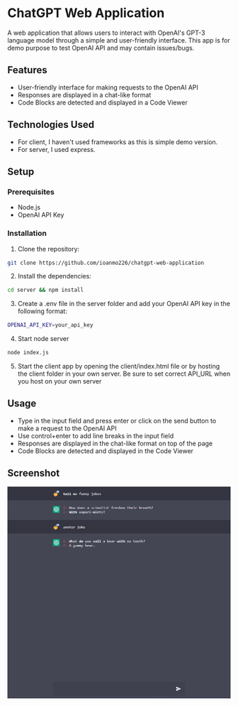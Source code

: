 # ChatGPT Web Application

A web application that allows users to interact with OpenAI's GPT-3 language model through a simple and user-friendly interface.
This app is for demo purpose to test OpenAI API and may contain issues/bugs.

## Features
- User-friendly interface for making requests to the OpenAI API
- Responses are displayed in a chat-like format
- Code Blocks are detected and displayed in a Code Viewer

## Technologies Used
- For client, I haven't used frameworks as this is simple demo version.
- For server, I used express.

## Setup
### Prerequisites
- Node.js
- OpenAI API Key
### Installation
1. Clone the repository:
```sh
git clone https://github.com/ioanmo226/chatgpt-web-application
```
2. Install the dependencies:
```sh
cd server && npm install
```
3. Create a .env file in the server folder and add your OpenAI API key in the following format:
```sh
OPENAI_API_KEY=your_api_key
```
4. Start node server
```sh
node index.js
```
5. Start the client app by opening the client/index.html file or by hosting the client folder in your own server.
Be sure to set correct API_URL when you host on your own server

## Usage
- Type in the input field and press enter or click on the send button to make a request to the OpenAI API
- Use control+enter to add line breaks in the input field
- Responses are displayed in the chat-like format on top of the page
- Code Blocks are detected and displayed in the Code Viewer

## Screenshot
![Demo image](/client/assets/img/demo.png)
